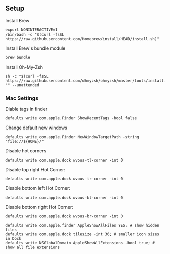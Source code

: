

## Setup

Install Brew

```
export NONINTERACTIVE=1
/bin/bash -c "$(curl -fsSL https://raw.githubusercontent.com/Homebrew/install/HEAD/install.sh)"
```

Install Brew's bundle module
```
brew bundle
```

Install Oh-My-Zsh
```
sh -c "$(curl -fsSL https://raw.githubusercontent.com/ohmyzsh/ohmyzsh/master/tools/install.sh)" "" --unattended
```

### Mac Settings


Diable tags in finder
```
defaults write com.apple.Finder ShowRecentTags -bool false
```

Change default new windows
```
defaults write com.apple.Finder NewWindowTargetPath -string "file://${HOME}/"
```

Disable hot corners
```
defaults write com.apple.dock wvous-tl-corner -int 0
```

Disable top right Hot Corner:

```
defaults write com.apple.dock wvous-tr-corner -int 0
```

Disable bottom left Hot Corner:

```
defaults write com.apple.dock wvous-bl-corner -int 0
```

Disable bottom right Hot Corner:

```
defaults write com.apple.dock wvous-br-corner -int 0
```

```
defaults write com.apple.finder AppleShowAllFiles YES; # show hidden files
defaults write com.apple.dock tilesize -int 36; # smaller icon sizes in Dock
defaults write NSGlobalDomain AppleShowAllExtensions -bool true; # show all file extensions
```
